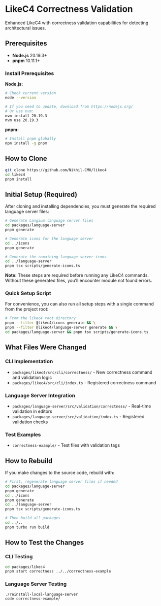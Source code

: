 # LikeC4 Correctness Validation

Enhanced LikeC4 with correctness validation capabilities for detecting architectural issues.

## Prerequisites

- **Node.js** 20.19.3+ 
- **pnpm** 10.11.1+

### Install Prerequisites

**Node.js:**
```bash
# Check current version
node --version

# If you need to update, download from https://nodejs.org/
# Or use nvm:
nvm install 20.19.3
nvm use 20.19.3
```

**pnpm:**
```bash
# Install pnpm globally
npm install -g pnpm
```

## How to Clone

```bash
git clone https://github.com/Nikhil-CMU/likec4
cd likec4
pnpm install
```

## Initial Setup (Required)

After cloning and installing dependencies, you must generate the required language server files:

```bash
# Generate Langium language server files
cd packages/language-server
pnpm generate

# Generate icons for the language server
cd ../icons
pnpm generate

# Generate the remaining language server icons
cd ../language-server
pnpm tsx scripts/generate-icons.ts
```

**Note:** These steps are required before running any LikeC4 commands. Without these generated files, you'll encounter module not found errors.

### Quick Setup Script

For convenience, you can also run all setup steps with a single command from the project root:

```bash
# From the likec4 root directory
pnpm --filter @likec4/icons generate && \
pnpm --filter @likec4/language-server generate && \
cd packages/language-server && pnpm tsx scripts/generate-icons.ts
```

## What Files Were Changed

### CLI Implementation
- `packages/likec4/src/cli/correctness/` - New correctness command and validation logic
- `packages/likec4/src/cli/index.ts` - Registered correctness command

### Language Server Integration  
- `packages/language-server/src/validation/correctness/` - Real-time validation in editors
- `packages/language-server/src/validation/index.ts` - Registered validation checks

### Test Examples
- `correctness-example/` - Test files with validation tags

## How to Rebuild

If you make changes to the source code, rebuild with:

```bash
# First, regenerate language server files if needed
cd packages/language-server
pnpm generate
cd ../icons
pnpm generate
cd ../language-server
pnpm tsx scripts/generate-icons.ts

# Then build all packages
cd ../..
pnpm turbo run build
```

## How to Test the Changes

### CLI Testing
```bash
cd packages/likec4
pnpm start correctness ../../correctness-example
```

### Language Server Testing
```bash
./reinstall-local-language-server
code correctness-example/
```
